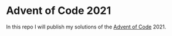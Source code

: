 # Advent of Code 2021
In this repo I will publish my solutions of the [Advent of Code](https://adventofcode.com/) 2021.

